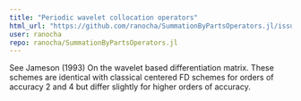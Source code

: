 ```yaml
---
title: "Periodic wavelet collocation operators"
html_url: "https://github.com/ranocha/SummationByPartsOperators.jl/issues/57"
user: ranocha
repo: ranocha/SummationByPartsOperators.jl
---
```


See Jameson (1993) On the wavelet based differentiation matrix. These schemes are identical with classical centered FD schemes for orders of accuracy 2 and 4 but differ slightly for higher orders of accuracy.